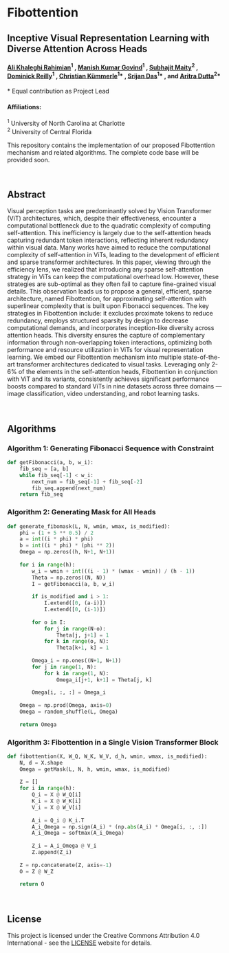 # Fibottention
## Inceptive Visual Representation Learning with Diverse Attention Across Heads

#### [Ali Khaleghi Rahimian](https://ak811.github.io)<sup>1</sup> , [Manish Kumar Govind](https://manishgovind.github.io/)<sup>1</sup> , [Subhajit Maity](https://maitysubhajit.github.io/)<sup>2</sup> , [Dominick Reilly](https://dominickrei.github.io)<sup>1</sup> , [Christian Kümmerle](https://webpages.charlotte.edu/~ckuemme1/)<sup>1</sup>* , [Srijan Das](https://srijandas07.github.io)<sup>1</sup>* , and [Aritra Dutta](https://sciences.ucf.edu/math/person/aritra-dutta/)<sup>2</sup>*
\* Equal contribution as Project Lead

#### Affiliations:
<sup>1</sup> University of North Carolina at Charlotte  
<sup>2</sup> University of Central Florida

This repository contains the implementation of our proposed Fibottention mechanism and related algorithms. The complete code base will be provided soon.

<br>

## Abstract
Visual perception tasks are predominantly solved by Vision Transformer (ViT) architectures, which, despite their effectiveness, encounter a computational bottleneck due to the quadratic complexity of computing self-attention. This inefficiency is largely due to the self-attention heads capturing redundant token interactions, reflecting inherent redundancy within visual data. Many works have aimed to reduce the computational complexity of self-attention in ViTs, leading to the development of efficient and sparse transformer architectures. In this paper, viewing through the efficiency lens, we realized that introducing any sparse self-attention strategy in ViTs can keep the computational overhead low. However, these strategies are sub-optimal as they often fail to capture fine-grained visual details. This observation leads us to propose a general, efficient, sparse architecture, named Fibottention, for approximating self-attention with superlinear complexity that is built upon Fibonacci sequences. The key strategies in Fibottention include: it excludes proximate tokens to reduce redundancy, employs structured sparsity by design to decrease computational demands, and incorporates inception-like diversity across attention heads. This diversity ensures the capture of complementary information through non-overlapping token interactions, optimizing both performance and resource utilization in ViTs for visual representation learning. We embed our Fibottention mechanism into multiple state-of-the-art transformer architectures dedicated to visual tasks. Leveraging only 2-6% of the elements in the self-attention heads, Fibottention in conjunction with ViT and its variants, consistently achieves significant performance boosts compared to standard ViTs in nine datasets across three domains — image classification, video understanding, and robot learning tasks.

<br>

## Algorithms

### Algorithm 1: Generating Fibonacci Sequence with Constraint

```python
def getFibonacci(a, b, w_i):
    fib_seq = [a, b]
    while fib_seq[-1] < w_i:
        next_num = fib_seq[-1] + fib_seq[-2]
        fib_seq.append(next_num)
    return fib_seq
```

### Algorithm 2: Generating Mask for All Heads

```python
def generate_fibomask(L, N, wmin, wmax, is_modified):
    phi = (1 + 5 ** 0.5) / 2
    a = int((i * phi) * phi)
    b = int((i * phi) * (phi ** 2))
    Omega = np.zeros((h, N+1, N+1))
    
    for i in range(h):
        w_i = wmin + int(((i - 1) * (wmax - wmin)) / (h - 1))
        Theta = np.zeros((N, N))
        I = getFibonacci(a, b, w_i)
        
        if is_modified and i > 1:
            I.extend([0, (a-i)])
            I.extend([0, (i-1)])
        
        for o in I:
            for j in range(N-o):
                Theta[j, j+1] = 1
            for k in range(o, N):
                Theta[k+1, k] = 1
        
        Omega_i = np.ones((N+1, N+1))
        for j in range(1, N):
            for k in range(1, N):
                Omega_i[j+1, k+1] = Theta[j, k]
        
        Omega[i, :, :] = Omega_i
    
    Omega = np.prod(Omega, axis=0)
    Omega = random_shuffle(L, Omega)
    
    return Omega
```

### Algorithm 3: Fibottention in a Single Vision Transformer Block

```python
def fibottention(X, W_Q, W_K, W_V, d_h, wmin, wmax, is_modified):
    N, d = X.shape
    Omega = getMask(L, N, h, wmin, wmax, is_modified)
    
    Z = []
    for i in range(h):
        Q_i = X @ W_Q[i]
        K_i = X @ W_K[i]
        V_i = X @ W_V[i]
        
        A_i = Q_i @ K_i.T
        A_i_Omega = np.sign(A_i) * (np.abs(A_i) * Omega[i, :, :])
        A_i_Omega = softmax(A_i_Omega)
        
        Z_i = A_i_Omega @ V_i
        Z.append(Z_i)
    
    Z = np.concatenate(Z, axis=-1)
    O = Z @ W_Z
    
    return O
```

<br>

## License
This project is licensed under the Creative Commons Attribution 4.0 International - see the [LICENSE](https://creativecommons.org/licenses/by/4.0/deed.en) website for details.
